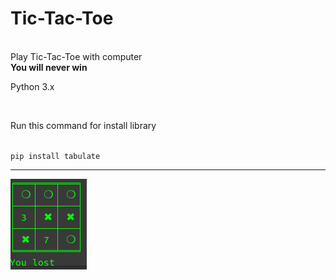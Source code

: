 <h1>Tic-Tac-Toe</h1><br/>
Play Tic-Tac-Toe with computer<br/>
<b>You will never win</b><br/><p>Python 3.x </p><br/>
<p>Run this command for install library</p><br/><code>pip install tabulate</code><br/><hr/>

![header image](https://raw.githubusercontent.com/Developer-cyber/xo/main/Screenshot%20from%202020-12-04%2012-09-23.png)
